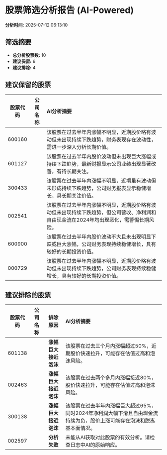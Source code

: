 # 股票筛选分析报告 (AI-Powered)

**分析时间:** 2025-07-12 06:13:10

## 筛选摘要

- **总分析股票数:** 10
- **建议保留:** 6
- **建议排除:** 4

## 建议保留的股票

| 股票代码 | 公司名称 | AI分析摘要 |
|:---:|:---:|:---|
| 600160 |  | 该股票在过去半年内涨幅不明显，近期股价略有波动但未出现持续下跌趋势，财务表现存在波动性，需进一步深入分析长期价值。 |
| 601127 |  | 该股票在过去半年内股价波动但未出现巨大涨幅或持续下跌趋势，最新财报显示公司业绩出现显著改善，有待长期关注。 |
| 300433 |  | 该股票在过去半年内涨幅不明显，近期虽有波动但未形成持续下跌趋势，公司财务报表显示稳健增长，具长期关注价值。 |
| 002541 |  | 该股票在过去半年内涨幅不明显，近期股价略有波动但未出现持续下跌趋势，但公司营收、净利润和自由现金流在2024年均出现恶化，需警惕长期风险。 |
| 600900 |  | 该股票在过去半年内股价波动不大且未出现明显下跌或巨大涨幅，公司财务表现持续稳健增长，具有较好的长期投资价值。 |
| 000729 |  | 该股票在过去半年内涨幅不明显，近期股价略有波动但未出现持续下跌趋势，公司财务表现持续稳健增长，具有较好的长期投资价值。 |

## 建议排除的股票

| 股票代码 | 公司名称 | 排除原因 | AI分析摘要 |
|:---:|:---:|:---:|:---|
| 601138 |  | **涨幅巨大接近泡沫** | 该股票在过去三个月内涨幅超过50%，近期股价快速拉升，可能存在估值过高和泡沫风险。 |
| 002463 |  | **涨幅巨大接近泡沫** | 该股票在过去两个多月内涨幅接近80%，股价快速拉升，可能存在估值过高和泡沫风险。 |
| 300138 |  | **涨幅巨大接近泡沫** | 该股票在过去半年内涨幅巨大超过65%，同时2024年净利润大幅下滑且自由现金流持续为负，股价上涨可能存在泡沫和脱离基本面情况。 |
| 002597 |  | **分析失败** | 未能从AI获取对此股票的有效分析。请检查日志中AI的原始响应。 |
